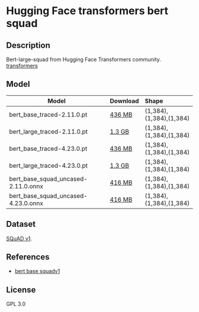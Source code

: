 # Hugging Face transformers bert squad

## Description

Bert-large-squad from Hugging Face Transformers community.
[transformers](https://huggingface.co/docs/transformers/index)

## Model

| Model                               | Download                                      | Shape                   |
| ----------------------------------- | :-------------------------------------------- | :---------------------- |
| bert_base_traced-2.11.0.pt          | [436 MB](bert_base_traced-2.11.0.pt)          | (1,384),(1,384),(1,384) |
| bert_large_traced-2.11.0.pt         | [1.3 GB](bert_large_traced-2.11.0.pt)         | (1,384),(1,384),(1,384) |
| bert_base_traced-4.23.0.pt          | [436 MB](bert_base_traced-4.23.0.pt)          | (1,384),(1,384),(1,384) |
| bert_large_traced-4.23.0.pt         | [1.3 GB](bert_large_traced-4.23.0.pt)         | (1,384),(1,384),(1,384) |
| bert_base_squad_uncased-2.11.0.onnx | [416 MB](bert_base_squad_uncased-2.11.0.onnx) | (1,384),(1,384),(1,384) |
| bert_base_squad_uncased-4.23.0.onnx | [416 MB](bert_base_squad_uncased-4.23.0.onnx) | (1,384),(1,384),(1,384) |

## Dataset

[SQuAD v1](https://raw.githubusercontent.com/nate-parrott/squad/master/data/dev-v1.1.json).

## References

* [bert base squadv1](https://github.com/huggingface/transformers)

## License

GPL 3.0
